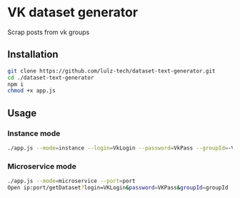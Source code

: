 # VK dataset generator

Scrap posts from vk groups

## Installation

```bash
git clone https://github.com/lulz-tech/dataset-text-generator.git
cd ./dataset-text-generator
npm i
chmod +x app.js
```

## Usage

### Instance mode

```bash
./app.js --mode=instance --login=VkLogin --password=VkPass --groupId=-VkGroupId --out=OutputFileName
```

### Microservice mode

```bash
./app.js --mode=miсroservice --port=port
Open ip:port/getDataset?login=VKLogin&password=VKPass&groupId=groupId
```

